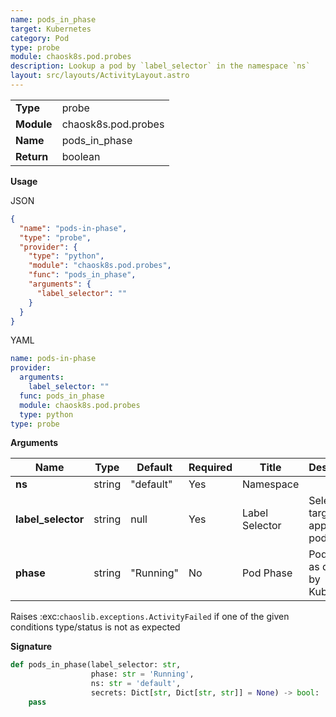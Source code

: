 ```yaml
---
name: pods_in_phase
target: Kubernetes
category: Pod
type: probe
module: chaosk8s.pod.probes
description: Lookup a pod by `label_selector` in the namespace `ns`
layout: src/layouts/ActivityLayout.astro
---
```


|            |                     |
| ---------- | ------------------- |
| **Type**   | probe               |
| **Module** | chaosk8s.pod.probes |
| **Name**   | pods_in_phase       |
| **Return** | boolean             |

**Usage**

JSON

```json
{
  "name": "pods-in-phase",
  "type": "probe",
  "provider": {
    "type": "python",
    "module": "chaosk8s.pod.probes",
    "func": "pods_in_phase",
    "arguments": {
      "label_selector": ""
    }
  }
}
```

YAML

```yaml
name: pods-in-phase
provider:
  arguments:
    label_selector: ""
  func: pods_in_phase
  module: chaosk8s.pod.probes
  type: python
type: probe
```

**Arguments**

| Name               | Type   | Default   | Required | Title          | Description                              |
| ------------------ | ------ | --------- | -------- | -------------- | ---------------------------------------- |
| **ns**             | string | "default" | Yes      | Namespace      |                                          |
| **label_selector** | string | null      | Yes      | Label Selector | Selectors to target the appropriate pods |
| **phase**          | string | "Running" | No       | Pod Phase      | Pod phase as defined by Kubernetes       |

Raises :exc:`chaoslib.exceptions.ActivityFailed` if one of the given conditions type/status is not as expected

**Signature**

```python
def pods_in_phase(label_selector: str,
                  phase: str = 'Running',
                  ns: str = 'default',
                  secrets: Dict[str, Dict[str, str]] = None) -> bool:
    pass
```
